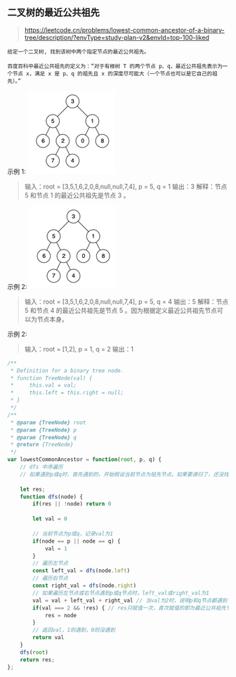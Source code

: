 ## 二叉树的最近公共祖先
> https://leetcode.cn/problems/lowest-common-ancestor-of-a-binary-tree/description/?envType=study-plan-v2&envId=top-100-liked

```
给定一个二叉树, 找到该树中两个指定节点的最近公共祖先。

百度百科中最近公共祖先的定义为：“对于有根树 T 的两个节点 p、q，最近公共祖先表示为一个节点 x，满足 x 是 p、q 的祖先且 x 的深度尽可能大（一个节点也可以是它自己的祖先）。”
```

示例 1:
![alt text](image-6.png)
> 输入：root = [3,5,1,6,2,0,8,null,null,7,4], p = 5, q = 1
输出：3
解释：节点 5 和节点 1 的最近公共祖先是节点 3 。

示例 2:
![alt text](image-7.png)
> 输入：root = [3,5,1,6,2,0,8,null,null,7,4], p = 5, q = 4
输出：5
解释：节点 5 和节点 4 的最近公共祖先是节点 5 。因为根据定义最近公共祖先节点可以为节点本身。

示例 2:
> 输入：root = [1,2], p = 1, q = 2
输出：1


```javascript
/**
 * Definition for a binary tree node.
 * function TreeNode(val) {
 *     this.val = val;
 *     this.left = this.right = null;
 * }
 */
/**
 * @param {TreeNode} root
 * @param {TreeNode} p
 * @param {TreeNode} q
 * @return {TreeNode}
 */
var lowestCommonAncestor = function(root, p, q) {
    // dfs 中序遍历 
    // 如果遇到p或q时，首先遇到的，开始假设当前节点为祖先节点，如果要递归了，还没找到另外一个节点，则回退祖先节点为当前假设祖先节点的父节点

    let res;
    function dfs(node) {
        if(res || !node) return 0

        let val = 0

        // 当前节点为p或q，记录val为1
        if(node == p || node == q) {
            val = 1
        }
        // 遍历左节点
        const left_val = dfs(node.left)
        // 遍历右节点
        const right_val = dfs(node.right)
        // 如果遍历左节点或右节点遇到p或q节点时，left_val或right_val为1
        val = val + left_val + right_val // 当val为2时，说明p和q节点都遇到了，此时首次遇到val为2的节点即未公共祖先节点
        if(val === 2 && !res) { // res只赋值一次，首次赋值的即为最近公共祖先节点
            res = node
        }
        // 返回val，1则遇到，0则没遇到
        return val
    }
    dfs(root)
    return res;
};
```